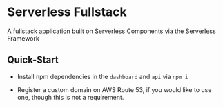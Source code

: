 # Serverless Fullstack

A fullstack application built on Serverless Components via the Serverless Framework

## Quick-Start

* Install npm dependencies in the `dashboard` and `api` via `npm i`

* Register a custom domain on AWS Route 53, if you would like to use one, though this is not a requirement.
